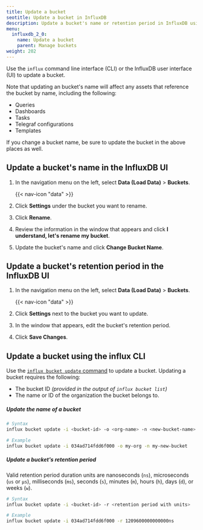 ```yaml
---
title: Update a bucket
seotitle: Update a bucket in InfluxDB
description: Update a bucket's name or retention period in InfluxDB using the InfluxDB UI or the influx CLI.
menu:
  influxdb_2_0:
    name: Update a bucket
    parent: Manage buckets
weight: 202
---
```


Use the `influx` command line interface (CLI) or the InfluxDB user interface (UI) to update a bucket.

Note that updating an bucket's name will affect any assets that reference the bucket by name, including the following:

  - Queries
  - Dashboards
  - Tasks
  - Telegraf configurations
  - Templates

If you change a bucket name, be sure to update the bucket in the above places as well.

## Update a bucket's name in the InfluxDB UI

1. In the navigation menu on the left, select **Data (Load Data)** > **Buckets**.

    {{< nav-icon "data" >}}

2. Click **Settings** under the bucket you want to rename.
3. Click **Rename**.
3. Review the information in the window that appears and click **I understand, let's rename my bucket**.
4. Update the bucket's name and click **Change Bucket Name**.

## Update a bucket's retention period in the InfluxDB UI

1. In the navigation menu on the left, select **Data (Load Data)** > **Buckets**.

    {{< nav-icon "data" >}}

2. Click **Settings** next to the bucket you want to update.
3. In the window that appears, edit the bucket's retention period.
4. Click **Save Changes**.

## Update a bucket using the influx CLI

Use the [`influx bucket update` command](/influxdb/v2.0/reference/cli/influx/bucket/update)
to update a bucket. Updating a bucket requires the following:

- The bucket ID _(provided in the output of `influx bucket list`)_
- The name or ID of the organization the bucket belongs to.

##### Update the name of a bucket

```sh
# Syntax
influx bucket update -i <bucket-id> -o <org-name> -n <new-bucket-name>

# Example
influx bucket update -i 034ad714fdd6f000 -o my-org -n my-new-bucket
```

##### Update a bucket's retention period

Valid retention period duration units are nanoseconds (`ns`), microseconds (`us` or `µs`), milliseconds (`ms`), seconds (`s`), minutes (`m`), hours (`h`), days (`d`), or weeks (`w`).

```sh
# Syntax
influx bucket update -i <bucket-id> -r <retention period with units>

# Example
influx bucket update -i 034ad714fdd6f000 -r 1209600000000000ns
```
